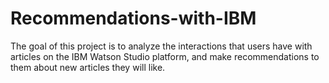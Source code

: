 # Recommendations-with-IBM

The goal of this project is to analyze the interactions that users have with articles on the IBM Watson
Studio platform, and make recommendations to them about new articles they will like.